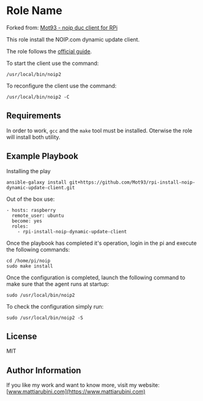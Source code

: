 Role Name
=========

Forked from: [Mot93 - noip duc client for RPi](https://github.com/Mot93/rpi-install-noip-dynamic-update-client)

This role install the NOIP.com dynamic update client.

The role follows the [official guide](https://www.noip.com/support/knowledgebase/install-ip-duc-onto-raspberry-pi/).

To start the client use the command: 

    /usr/local/bin/noip2

To reconfigure the client use the command:

    /usr/local/bin/noip2 -C

Requirements
------------

In order to work, `gcc` and the `make` tool must be installed.
Oterwise the role will install both utility.

Example Playbook
----------------

Installing the play

    ansible-galaxy install git+https://github.com/Mot93/rpi-install-noip-dynamic-update-client.git
    
Out of the box use:

    - hosts: raspberry
      remote_user: ubuntu
      become: yes
      roles:
        - rpi-install-noip-dynamic-update-client
        
Once the playbook has completed it's operation, login in the pi and execute the following commands:

    cd /home/pi/noip
    sudo make install
    
Once the configuration is completed, launch the following command to make sure that the agent runs at startup:
    
    sudo /usr/local/bin/noip2

To check the configuration simply run:

    sudo /usr/local/bin/noip2 -S
    
License
-------

MIT

Author Information
------------------

If you like my work and want to know more, visit my website:
[www.mattiarubini.com](https://www.mattiarubini.com)
